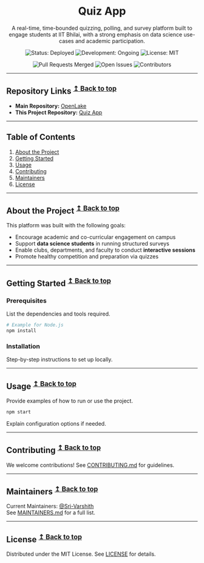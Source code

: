  
<h1 align="center">Quiz App</h1>

<p align="center">
A real-time, time-bounded quizzing, polling, and survey platform built to engage students at IIT Bhilai, with a strong emphasis on data science use-cases and academic participation.  
</p>

<p align="center">
    <!-- Status Options: Change `Deployed` to `In Development`, `Planned`, etc. -->
    <img src="https://img.shields.io/badge/Status-Deployed-brightgreen" alt="Status: Deployed" />
    <!-- Development Stage Options: Change `Ongoing` to `Completed`, `Maintenance`, etc. -->
    <img src="https://img.shields.io/badge/Development-Ongoing-blue" alt="Development: Ongoing" />
    <!-- License Options: Change `MIT` to your preferred license -->
    <img src="https://img.shields.io/badge/License-MIT-yellow" alt="License: MIT" />
</p>
<p align="center">
<p align="center">
    <!-- Automatically updates based on repo -->
    <img src="https://img.shields.io/github/issues-pr-closed/your-username/project-name?color=success" alt="Pull Requests Merged" />
    <img src="https://img.shields.io/github/issues/your-username/project-name?color=orange" alt="Open Issues" />
    <img src="https://img.shields.io/github/contributors/your-username/project-name" alt="Contributors" />
</p>
</p>

---

## Repository Links <sup>[↥ Back to top](#table-of-contents)</sup>
- **Main Repository:** [OpenLake](https://github.com/OpenLake)
- **This Project Repository:** [Quiz App](https://github.com/Sri-Varshith/Quiz-App)




---

## Table of Contents
1. [About the Project](#about-the-project)
2. [Getting Started](#getting-started)
3. [Usage](#usage)
4. [Contributing](#contributing)
5. [Maintainers](#maintainers)
6. [License](#license)

---

## About the Project <sup>[↥ Back to top](#table-of-contents)</sup>
This platform was built with the following goals:

- Encourage academic and co-curricular engagement on campus  
- Support **data science students** in running structured surveys  
- Enable clubs, departments, and faculty to conduct **interactive sessions**
- Promote healthy competition and preparation via quizzes


---

## Getting Started <sup>[↥ Back to top](#table-of-contents)</sup>

### Prerequisites
List the dependencies and tools required.

```bash
# Example for Node.js
npm install
````

### Installation

Step-by-step instructions to set up locally.

---

## Usage <sup>[↥ Back to top](#table-of-contents)</sup>

Provide examples of how to run or use the project.

```bash
npm start
```

Explain configuration options if needed.

---

## Contributing <sup>[↥ Back to top](#table-of-contents)</sup>

We welcome contributions!
See [CONTRIBUTING.md](CONTRIBUTING.md) for guidelines.

---

## Maintainers <sup>[↥ Back to top](#table-of-contents)</sup>
Current Maintainers: [@Sri-Varshith](https://github.com/Sri-Varshith) <br>
See [MAINTAINERS.md](MAINTAINERS.md) for a full list.

---

## License <sup>[↥ Back to top](#table-of-contents)</sup>

Distributed under the MIT License.
See [LICENSE](LICENSE) for details.
 